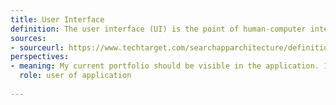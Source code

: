```yaml
---
title: User Interface
definition: The user interface (UI) is the point of human-computer interaction and communication in a device. This can include display screens, keyboards, a mouse and the appearance of a desktop. It is also the way through which a user interacts with an application or a website. The growing dependence of many businesses on web applications and mobile applications has led many companies to place increased priority on UI in an effort to improve the user's overall experience.
sources:
- sourceurl: https://www.techtarget.com/searchapparchitecture/definition/user-interface-UI
perspectives:
- meaning: My current portfolio should be visible in the application. I can view that call as a UI from here.
  role: user of application
  
---
```

